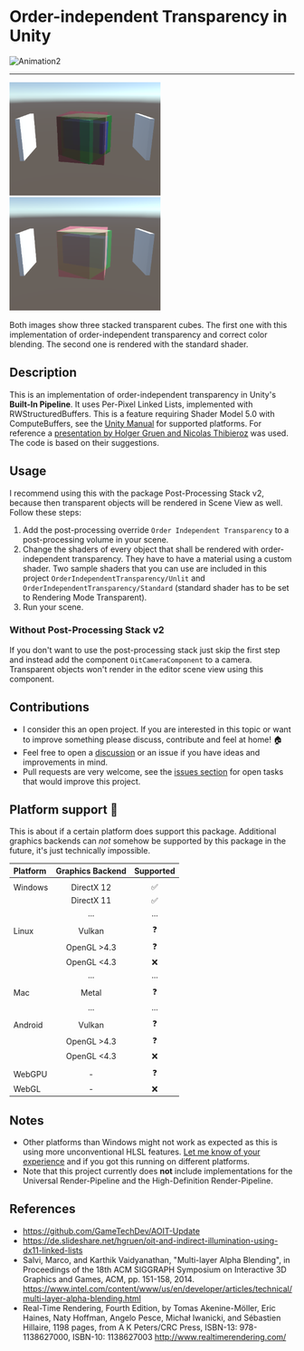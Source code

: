 # Order-independent Transparency in Unity

![Animation2](https://user-images.githubusercontent.com/18415215/139141230-207014ab-57eb-4591-9c90-d8c17db93a30.gif)

---

![OIT](Screenshots/oit.png)
![Standard](Screenshots/standard.png)

Both images show three stacked transparent cubes. The first one with this implementation of order-independent transparency and correct color blending. The second one is rendered with the standard shader.

## Description

This is an implementation of order-independent transparency in Unity's **Built-In Pipeline**. It uses Per-Pixel Linked Lists, implemented with RWStructuredBuffers.
This is a feature requiring Shader Model 5.0 with ComputeBuffers, see the [Unity Manual](https://docs.unity3d.com/Manual/SL-ShaderCompileTargets.html) for supported platforms.
For reference a [presentation by Holger Gruen and Nicolas Thibieroz](https://de.slideshare.net/hgruen/oit-and-indirect-illumination-using-dx11-linked-lists)
was used. The code is based on their suggestions.

## Usage

I recommend using this with the package Post-Processing Stack v2, because then transparent objects will be rendered in Scene View as well. Follow these steps:

1. Add the post-processing override `Order Independent Transparency` to a post-processing volume in your scene.
2. Change the shaders of every object that shall be rendered with order-independent transparency. They have to have a material using a custom shader. Two sample shaders that you can use are included in this project `OrderIndependentTransparency/Unlit` and `OrderIndependentTransparency/Standard` (standard shader has to be set to Rendering Mode Transparent).
3. Run your scene.

### Without Post-Processing Stack v2

If you don't want to use the post-processing stack just skip the first step and instead add the component `OitCameraComponent` to a camera. Transparent objects won't render in the editor scene view using this component.

## Contributions

- I consider this an open project. If you are interested in this topic or want to improve something please discuss, contribute and feel at home! :house:
- Feel free to open a [discussion](https://github.com/happy-turtle/oit-unity/discussions) or an issue if you have ideas and improvements in mind.
- Pull requests are very welcome, see the [issues section](https://github.com/happy-turtle/oit-unity/issues) for open tasks that would improve this project.

## Platform support :construction:

This is about if a certain platform does support this package. Additional graphics backends can *not* somehow be supported by this package in the future, it's just technically impossible.

| Platform | Graphics Backend | Supported |
| :------- | :--------------: | :-------: |
| |
| Windows | DirectX 12 | :white_check_mark: |
|         | DirectX 11 | :white_check_mark: |
|         | ...        | ...                |
| |
| Linux | Vulkan      | :question: |
|       | OpenGL >4.3 | :question: |
|       | OpenGL <4.3 | :x: |
|       | ...         | ... |
| |
| Mac | Metal | :question: |
|     | ... | ... |
| |
| Android | Vulkan | :question: |
|   | OpenGL >4.3 | :question: |
|   | OpenGL <4.3 | :x: |
| |
| WebGPU | - | :question: |
| WebGL | - | :x: |

## Notes

- Other platforms than Windows might not work as expected as this is using more unconventional HLSL features. [Let me know of your experience](https://github.com/happy-turtle/oit-unity/discussions) and if you got this running on different platforms.
- Note that this project currently does **not** include implementations for the Universal Render-Pipeline and the High-Definition Render-Pipeline.

## References

- https://github.com/GameTechDev/AOIT-Update
- https://de.slideshare.net/hgruen/oit-and-indirect-illumination-using-dx11-linked-lists
- Salvi, Marco, and Karthik Vaidyanathan, "Multi-layer Alpha Blending", in Proceedings of the 18th ACM SIGGRAPH Symposium on Interactive 3D Graphics and Games, ACM, pp. 151-158, 2014. https://www.intel.com/content/www/us/en/developer/articles/technical/multi-layer-alpha-blending.html
- Real-Time Rendering, Fourth Edition, by Tomas Akenine-Möller, Eric Haines, Naty Hoffman, Angelo Pesce, Michał Iwanicki, and Sébastien Hillaire, 1198 pages, from A K Peters/CRC Press, ISBN-13: 978-1138627000, ISBN-10: 1138627003 http://www.realtimerendering.com/
